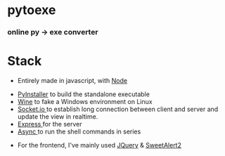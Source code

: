 <h1> pytoexe </h1>
<h3> online py → exe converter </h3>

# Stack
- Entirely made in javascript, with <a href="https://github.com/nodejs/node"> Node </a>
* <a href="https://github.com/pyinstaller/pyinstaller">PyInstaller</a> to build the standalone executable
* <a href="https://github.com/wine-mirror/wine">Wine</a> to fake a Windows environment on Linux
* <a href="https://github.com/socketio/socket.io"> Socket.io </a> to establish long connection between client and server and update the view in realtime.
* <a href="https://github.com/expressjs/express"> Express </a> for the server
* <a href="https://github.com/caolan/async"> Async </a> to run the shell commands in series
- For the frontend, I've mainly used <a href="https://github.com/jquery/jquery">JQuery</a> & <a href="https://github.com/sweetalert2/sweetalert2">SweetAlert2</a>
